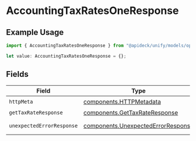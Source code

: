 # AccountingTaxRatesOneResponse

## Example Usage

```typescript
import { AccountingTaxRatesOneResponse } from "@apideck/unify/models/operations";

let value: AccountingTaxRatesOneResponse = {};
```

## Fields

| Field                                                                                    | Type                                                                                     | Required                                                                                 | Description                                                                              |
| ---------------------------------------------------------------------------------------- | ---------------------------------------------------------------------------------------- | ---------------------------------------------------------------------------------------- | ---------------------------------------------------------------------------------------- |
| `httpMeta`                                                                               | [components.HTTPMetadata](../../models/components/httpmetadata.md)                       | :heavy_check_mark:                                                                       | N/A                                                                                      |
| `getTaxRateResponse`                                                                     | [components.GetTaxRateResponse](../../models/components/gettaxrateresponse.md)           | :heavy_minus_sign:                                                                       | TaxRate                                                                                  |
| `unexpectedErrorResponse`                                                                | [components.UnexpectedErrorResponse](../../models/components/unexpectederrorresponse.md) | :heavy_minus_sign:                                                                       | Unexpected error                                                                         |